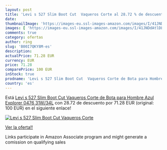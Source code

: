 ```yaml
---
layout: post
title: 'Levi s 527 Slim Boot Cut  Vaqueros Corte al 28.72 % de descuento'
date: 
thumbnailImage: 'https://images-eu.ssl-images-amazon.com/images/I/41JNDdAtlDL._SL200_.jpg'
images: [ 'https://images-eu.ssl-images-amazon.com/images/I/41JNDdAtlDL._SL200_.jpg' ]
comments: true
category: ofertas
author: ring
slug: 'B00I7QKY8M-es'
description:
actualPrice: 71.28 EUR
currency: EUR
price: 71.28
comparePrice: 100 EUR
inStock: true
prodname: 'Levi s 527 Slim Boot Cut  Vaqueros Corte de Bota para Hombre  Azul  Explorer 0476   31W/34L'
country: 'es'
---
```


Está [Levi s 527 Slim Boot Cut  Vaqueros Corte de Bota para Hombre  Azul  Explorer 0476   31W/34L](https://www.amazon.es/dp/B00I7QKY8M/?tag=tolees-21) con 28.72 de descuento por 71.28 EUR (original: 100 EUR) en el siguiente enlace!

[![Levi s 527 Slim Boot Cut  Vaqueros Corte](https://images-eu.ssl-images-amazon.com/images/I/41JNDdAtlDL._SL200_.jpg)](https://www.amazon.es/dp/B00I7QKY8M/?tag=tolees-21)

[Ver la oferta!!](https://www.amazon.es/dp/B00I7QKY8M/?tag=tolees-21)

Links participate in Amazon Associate program and might generate a comission on qualifying sales


